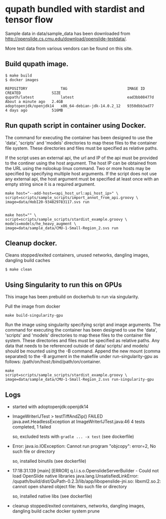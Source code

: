 # qupath bundled with stardist and tensor flow

Sample data in data/sample_data has been downloaded from http://openslide.cs.cmu.edu/download/openslide-testdata/.

More test data from various vendors can be found on this site.


## Build qupath image.
    
```
$ make build
$ docker images

REPOSITORY               TAG                           IMAGE ID            CREATED              SIZE
qupath/latest            latest                        ead3bb08477d        About a minute ago   2.4GB
adoptopenjdk/openjdk14   x86_64-debian-jdk-14.0.2_12   9350dbb3ad77        4 days ago           516MB
```
   
## Run qupath script in container using Docker. 
    
The command for executing the container has been designed to use the 'data', 'scripts' and 'models' directories to map these files to the container file system. These directories and files must be specified as relative paths.

If the script uses an external api, the url and IP of the api must be provided to the continer using the host argument. The host IP can be obtained from the URL using the nslookup linux command. Two or more hosts may be specified by specifying multiple host arguments. If the script does not use any external api, the host argument must be specified at least once with an empty string since it is a required argument. 

```
make host="--add-host=<api_host_url:api_host_ip>" \
script=scripts/sample_scripts/import_annot_from_api.groovy \
image=data/HobI20-934829783117.svs run


make host="" \
script=scripts/sample_scripts/stardist_example.groovy \
models=models/he_heavy_augment \
image=data/sample_data/CMU-1-Small-Region_2.svs run
```

## Cleanup docker.
Cleans stopped/exited containers, unused networks, dangling images, dangling build caches

```
$ make clean
```

## Using Singularity to run this on GPUs
    
This image has been prebuild on dockerhub to run via singularity.

Pull the image from docker

```
make build-singularity-gpu
```

Run the image using singularity specifying script and image arguments. The command for executing the container has been designed to use the 'data', 'scripts' and 'models' directories to map these files to the container file system. These directories and files must be specified as relative paths. Any data that needs to be referenced outside of data/ scripts/ and models/ should be mounted using the -B command. Append the new mount (comma separated) to the -B argument in the makefile under run-singularity-gpu as follows: /path/on/host:/bind/path/on/container.


```
make
script=scripts/sample_scripts/stardist_example.groovy \
image=data/sample_data/CMU-1-Small-Region_2.svs run-singularity-gpu

```

## Logs
- started with adoptopenjdk:openjdk14

- ImageWriterIJTest > testTiffAndZip() FAILED
    java.awt.HeadlessException at ImageWriterIJTest.java:46
    4 tests completed, 1 failed
  
  so, excluded tests with `gradle ... -x test` (see dockerfile)

- Error: java.io.IOException: Cannot run program "objcopy": error=2, No such file or directory

  so, installed binutils (see dockerfile)

- 17:18:31.139 [main] [ERROR] q.l.i.s.o.OpenslideServerBuilder - Could not load OpenSlide native libraries
java.lang.UnsatisfiedLinkError: /qupath/build/dist/QuPath-0.2.3/lib/app/libopenslide-jni.so: libxml2.so.2: cannot open shared object file: No such file or directory

  so, installed native libs (see dockerfile)
  
- cleanup stopped/exited conntainers, networks, dangling images, dangling build cache
docker system prune





`                                                                               `
